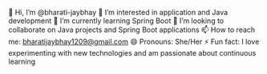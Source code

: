 
👋 Hi, I’m @bharati-jaybhay
👀 I’m interested in application and Java development
🌱 I’m currently learning Spring Boot
💞️ I’m looking to collaborate on Java projects and Spring Boot applications
📫 How to reach me: bharatijaybhay1209@gmail.com
😄 Pronouns: She/Her
⚡ Fun fact: I love experimenting with new technologies and am passionate about continuous learning

<!---
bharati-jaybhay/bharati-jaybhay is a ✨ special ✨ repository because its `README.md` (this file) appears on your GitHub profile.
You can click the Preview link to take a look at your changes.
--->
